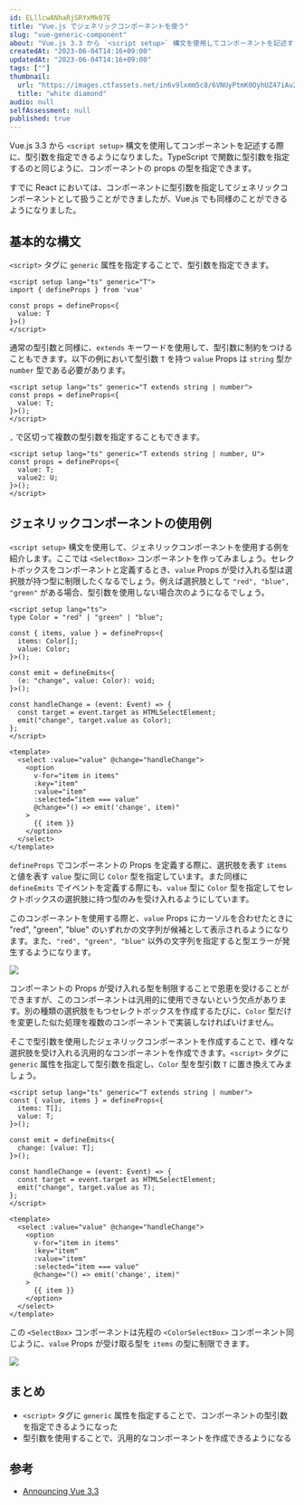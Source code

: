```yaml
---
id: ELllcwANhaRjSRYxMk07E
title: "Vue.js でジェネリックコンポーネントを使う"
slug: "vue-generic-component"
about: "Vue.js 3.3 から `<script setup>` 構文を使用してコンポーネントを記述する際に、型引数を指定することができるようになりました。TypeScript で関数に型引数を指定するのと同じように、コンポーネントの props の型を指定することができます。"
createdAt: "2023-06-04T14:16+09:00"
updatedAt: "2023-06-04T14:16+09:00"
tags: [""]
thumbnail:
  url: "https://images.ctfassets.net/in6v9lxmm5c8/6VNUyPtmK0OyhUZ47iAu2R/e6e54f19bf6f82a50199f8e8434a8c22/___Pngtree___shine_jewelry_white_diamond_5318738.png"
  title: "white diamond"
audio: null
selfAssessment: null
published: true
---
```

Vue.js 3.3 から `<script setup>` 構文を使用してコンポーネントを記述する際に、型引数を指定できるようになりました。TypeScript で関数に型引数を指定するのと同じように、コンポーネントの props の型を指定できます。

すでに React においては、コンポーネントに型引数を指定してジェネリックコンポーネントとして扱うことができましたが、Vue.js でも同様のことができるようになりました。

## 基本的な構文

`<script>` タグに `generic` 属性を指定することで、型引数を指定できます。

```vue:components/MyComponent.vue
<script setup lang="ts" generic="T">
import { defineProps } from 'vue'

const props = defineProps<{
  value: T
}>()
</script>
```

通常の型引数と同様に、`extends` キーワードを使用して、型引数に制約をつけることもできます。以下の例において型引数 `T` を持つ `value` Props は `string` 型か `number` 型である必要があります。

```vue:components/MyComponent.vue
<script setup lang="ts" generic="T extends string | number">
const props = defineProps<{
  value: T;
}>();
</script>
```

`,` で区切って複数の型引数を指定することもできます。

```vue:components/MyComponent.vue
<script setup lang="ts" generic="T extends string | number, U">
const props = defineProps<{
  value: T;
  value2: U;
}>();
</script>
```

## ジェネリックコンポーネントの使用例

`<script setup>` 構文を使用して、ジェネリックコンポーネントを使用する例を紹介します。ここでは `<SelectBox>` コンポーネントを作ってみましょう。セレクトボックスをコンポーネントと定義するとき、`value` Props が受け入れる型は選択肢が持つ型に制限したくなるでしょう。例えば選択肢として `"red", "blue", "green"` がある場合、型引数を使用しない場合次のようになるでしょう。

```vue:components/ColroSelectBox.vue
<script setup lang="ts">
type Color = "red" | "green" | "blue";

const { items, value } = defineProps<{
  items: Color[];
  value: Color;
}>();

const emit = defineEmits<{
  (e: "change", value: Color): void;
}>();

const handleChange = (event: Event) => {
  const target = event.target as HTMLSelectElement;
  emit("change", target.value as Color);
};
</script>

<template>
  <select :value="value" @change="handleChange">
    <option
      v-for="item in items"
      :key="item"
      :value="item"
      :selected="item === value"
      @change="() => emit('change', item)"
    >
      {{ item }}
    </option>
  </select>
</template>
```

`defineProps` でコンポーネントの Props を定義する際に、選択肢を表す `items` と値を表す `value` 型に同じ `Color` 型を指定しています。また同様に `defineEmits` でイベントを定義する際にも、`value` 型に `Color` 型を指定してセレクトボックスの選択肢に持つ型のみを受け入れるようにしています。

このコンポーネントを使用する際と、`value` Props にカーソルを合わせたときに "red", "green", "blue" のいずれかの文字列が候補として表示されるようになります。また、`"red", "green", "blue"` 以外の文字列を指定すると型エラーが発生するようになります。

![](https://images.ctfassets.net/in6v9lxmm5c8/6NyAQ6R2yI7zh5cLxBUZml/caa32cc363088d831e2669b283e9c061/____________________________2023-06-04_14.44.03.png)

コンポーネントの Props が受け入れる型を制限することで恩恵を受けることができますが、このコンポーネントは汎用的に使用できないという欠点があります。別の種類の選択肢をもつセレクトボックスを作成するたびに、`Color` 型だけを変更した似た処理を複数のコンポーネントで実装しなければいけません。

そこで型引数を使用したジェネリックコンポーネントを作成することで、様々な選択肢を受け入れる汎用的なコンポーネントを作成できます。`<script>` タグに `generic` 属性を指定して型引数を指定し、`Color` 型を型引数 `T` に置き換えてみましょう。

```vue:components/SelectBox.vue
<script setup lang="ts" generic="T extends string | number">
const { value, items } = defineProps<{
  items: T[];
  value: T;
}>();

const emit = defineEmits<{
  change: [value: T];
}>();

const handleChange = (event: Event) => {
  const target = event.target as HTMLSelectElement;
  emit("change", target.value as T);
};
</script>

<template>
  <select :value="value" @change="handleChange">
    <option
      v-for="item in items"
      :key="item"
      :value="item"
      :selected="item === value"
      @change="() => emit('change', item)"
    >
      {{ item }}
    </option>
  </select>
</template>
```

この `<SelectBox>` コンポーネントは先程の `<ColorSelectBox>` コンポーネント同じように、`value` Props が受け取る型を `items` の型に制限できます。

![](https://images.ctfassets.net/in6v9lxmm5c8/4gzcvgBMlvQuzTr5SYkwpL/fdcc1401e5a9b59afc2090370da7a4d9/____________________________2023-06-04_14.54.17.png)

## まとめ

- `<script>` タグに `generic` 属性を指定することで、コンポーネントの型引数を指定できるようになった
- 型引数を使用することで、汎用的なコンポーネントを作成できるようになる

## 参考

- [Announcing Vue 3.3](https://blog.vuejs.org/posts/vue-3-3)
